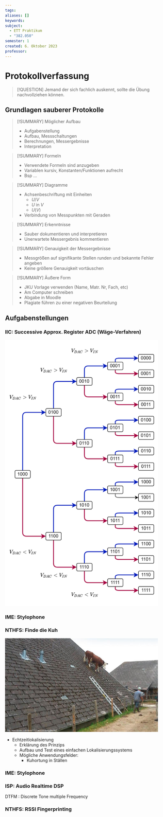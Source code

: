 ```yaml
---
tags: 
aliases: []
keywords: 
subject:
  - ETT Praktikum
  - "382.050"
semester: 1
created: 6. Oktober 2023
professor:
---
```

 

# Protokollverfassung

> [!QUESTION] Jemand der sich fachlich auskennt, sollte die Übung nachvollziehen können.

## Grundlagen sauberer Protokolle

> [!SUMMARY] Möglicher Aufbau 
> - Aufgabenstellung
> - Aufbau, Messschaltungen
> - Berechnungen, Messergebnisse
> - Interpretation

> [!SUMMARY] Formeln
> - Verwendete Formeln sind anzugeben
> - Variablen kursiv, Konstanten/Funktionen aufrecht
> - Bsp …

> [!SUMMARY] Diagramme
> - Achsenbeschriftung mit Einheiten
> 	- $U/V$
> 	- $U$ in $V$
> 	- $U(V)$
> - Verbindung von Messpunkten mit Geraden

> [!SUMMARY] Erkenntnisse
> - Sauber dokumentieren und interpretieren
> - Unerwartete Messergebnis kommentieren

> [!SUMMARY] Genauigkeit der Messergebnisse 
> - Messgrößen auf signifikante Stellen runden und bekannte Fehler angeben
> - Keine größere Genauigkeit vortäuschen

> [!SUMMARY] Äußere Form 
> - JKU Vorlage verwenden (Name, Matr. Nr, Fach, etc)
> - Am Computer schreiben
> - Abgabe in Moodle
> - Plagiate führen zu einer negativen Beurteilung

## Aufgabenstellungen

### IIC: Successive Approx. Register ADC (Wäge-Verfahren)

![|525](assets/Pasted%20image%2020231006155455.png)

### IME: Stylophone

### NTHFS: Finde die Kuh

![InlineR|500](assets/Pasted%20image%2020231006163827.png)

- Echtzeitlokalisierung
	- Erklärung des Prinzips
	- Aufbau und Test eines einfachen Lokalisierungssystems
	- Mögliche Anwendungsfelder:
		- Kuhortung in Ställen

### IME: Stylophone

### ISP: Audio Realtime DSP

DTFM : Discrete Tone multiple Frequency

### NTHFS: RSSI Fingerprinting
